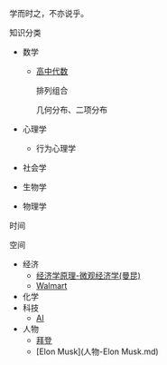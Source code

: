 学而时之，不亦说乎。

知识分类

- 数学
  - [高中代数](高中代数.md)

    排列组合
  
    几何分布、二项分布
  
- 心理学
  - 行为心理学
- 社会学
- 生物学
- 物理学

时间

空间

- 经济
  - [经济学原理-微观经济学(曼昆)](经济学原理-微观经济学(曼昆).md)
  - [Walmart](经济-Walmart.md)
- 化学
- 科技
  - [AI](科技-AI.md)
- 人物
  - [拜登](人物-拜登.md)
  - [Elon Musk](人物-Elon Musk.md)